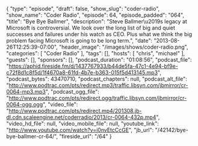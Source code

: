 {
  "type": "episode",
  "draft": false,
  "show_slug": "coder-radio",
  "show_name": "Coder Radio",
  "episode": 64,
  "episode_padded": "064",
  "title": "Bye Bye Ballmer",
  "description": "Steve Ballmer\u2019s legacy at Microsoft is controversial. We look over the long list of big and quiet successes and failures under his watch as CEO. Plus what we think the big problem facing Microsoft is going to be long term.",
  "date": "2013-08-26T12:25:39-07:00",
  "header_image": "/images/shows/coder-radio.png",
  "categories": [
    "Coder Radio"
  ],
  "tags": [],
  "hosts": [
    "chris",
    "michael"
  ],
  "guests": [],
  "sponsors": [],
  "podcast_duration": "01:08:56",
  "podcast_file": "https://aphid.fireside.fm/d/1437767933/b44de5fa-47c1-4e94-bf9e-c72f8d1c8f5d/1f4670a8-61fd-4b7e-b363-015f5d413145.mp3",
  "podcast_bytes": 43470710,
  "podcast_chapters": null,
  "podcast_alt_file": "http://www.podtrac.com/pts/redirect.mp3/traffic.libsyn.com/jbmirror/cr-0064-mp3.mp3",
  "podcast_ogg_file": "http://www.podtrac.com/pts/redirect.ogg/traffic.libsyn.com/jbmirror/cr-0064-ogg.ogg",
  "video_file": "http://www.podtrac.com/pts/redirect.mp4/201308.jb-dl.cdn.scaleengine.net/coderradio/2013/cr-0064-432p.mp4",
  "video_hd_file": null,
  "video_mobile_file": null,
  "youtube_link": "http://www.youtube.com/watch?v=i0nvEtcCcGE",
  "jb_url": "/42142/bye-bye-ballmer-cr-64/",
  "fireside_url": "/64"
}

